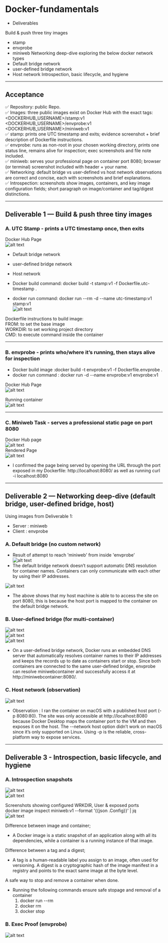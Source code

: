# Docker-fundamentals 

- Deliverables

Build & push three tiny images
   - stamp
   - envprobe
   - miniweb
Networking deep-dive exploring the below docker network types
   - Default bridge network
   - user-defined bridge network
   - Host network
Introspection, basic lifecycle, and hygiene

---

## Acceptance

✅ Repository: public Repo.  
✅ Images: three public images exist on Docker Hub with the exact tags:  
<DOCKERHUB_USERNAME>/stamp:v1  
<DOCKERHUB_USERNAME>/envprobe:v1  
<DOCKERHUB_USERNAME>/miniweb:v1  
✅ stamp: prints one UTC timestamp and exits; evidence screenshot + brief description of Dockerfile instructions.  
✅ envprobe: runs as non-root in your chosen working directory, prints one status line, remains alive for inspection; exec screenshots and file note included.  
✅ miniweb: serves your professional page on container port 8080; browser (or terminal) screenshot included with header + your name.  
✅ Networking: default bridge vs user-defined vs host network observations are correct and concise, each with screenshots and brief explanations.  
✅ Introspection: screenshots show images, containers, and key image configuration fields; short paragraph on image/container and tag/digest distinctions.

---

## Deliverable 1 — Build & push three tiny images

### A. UTC Stamp - prints a UTC timestamp once, then exits

Docker Hub Page  
![alt text](images/stamp/stamp-hub.png)  
   - Default bridge network  
   - user-defined bridge network  
   - Host network               

- Docker build command: docker build -t stamp:v1 -f Dockerfile.utc-timestamp .  
- docker run command: docker run --rm -d --name utc-timestamp:v1 stamp:v1  
![alt text](<images/stamp/run command.png>)  

Dockerfile instructions to build image:  
FROM: to set the base image  
WORKDIR: to set working project directory  
CMD: to execute command inside the container

---

### B. envprobe - prints who/where it’s running, then stays alive for inspection

- Docker build image :docker build -t envprobe:v1 -f Dockerfile.envprobe .  
- docker run command : docker run -d --name envprobe:v1 envprobe:v1

Docker Hub Page  
![alt text](images/envprobe/envprobe-hub.png)

Running container  
![alt text](<images/envprobe/inside running container.png>)

---

### C. Miniweb Task - serves a professional static page on port 8080

Docker Hub page  
![alt text](images/miniweb/miniweb-hub.png)  
Rendered Page  
![alt text](<images/miniweb/Browser Page.png>)

- I confirmed the page being served by opening the URL through the port exposed in my Dockerfile: http://localhost:8080/ as well as running curl -i localhost:8080

---

## Deliverable 2 — Networking deep-dive (default bridge, user-defined bridge, host)

Using images from Deliverable 1:  
 - Server : miniweb  
 - Client : envprobe

### A. Default bridge (no custom network)
- Result of attempt to reach 'miniweb' from inside 'envprobe'  
![alt text](<images/Networking/defaultBridge.png>)  
- The default bridge network doesn’t support automatic DNS resolution for container names. Containers can only communicate with each other by using their IP addresses.

![alt text](<images/Networking/Host-Machine.png>)  
- The above shows that my host machine is able to to access the site on port 8080, this is because the host port is mapped to the container on the default bridge network.

### B. User-defined bridge (for multi-container)
![alt text](<images/Networking/network ls.png>)  
![alt text](<images/Networking/network inspect.png>)  
![alt text](<images/Networking/user-defined request.png>)  
- On a user-defined bridge network, Docker runs an embedded DNS server that automatically resolves container names to their IP addresses and keeps the records up to date as containers start or stop. Since both containers are connected to the same user-defined bridge, envprobe can resolve miniwebcontainer and successfully access it at http://miniwebcontainer:8080/.

### C. Host network (observation)
![alt text](images/Networking/site-access.png)

- Observation : I ran the container on macOS with a published host port (-p 8080:80). The site was only accessible at http://localhost:8080 because Docker Desktop maps the container port to the VM and then exposes it on the host. The --network host option didn’t work on macOS since it’s only supported on Linux. Using -p is the reliable, cross-platform way to expose services.

---

## Deliverable 3 - Introspection, basic lifecycle, and hygiene

### A. Introspection snapshots
![alt text](images/Introspection/imagelist.png)  
![alt text](images/Introspection/containers.png)

Screenshots showing configured WRKDIR, User & exposed ports  
docker image inspect miniweb:v1 --format '{{json .Config}}' | jq  
![alt text](images/Introspection/.Config.png)

Difference between image and container;  
- A Docker image is a static snapshot of an application along with all its dependencies, while a container is a running instance of that image.

Difference between a tag and a digest;  
- A tag is a human-readable label you assign to an image, often used for versioning. A digest is a cryptographic hash of the image manifest in a registry and points to the exact same image at the byte level.

A safe way to stop and remove a container when done.  
- Running the following commands ensure safe stopage and removal of a container  
  1. docker run --rm  
  2. docker rm  
  3. docker stop

### B. Exec Proof (envprobe)  
![alt text](images/Introspection/exec.png)
